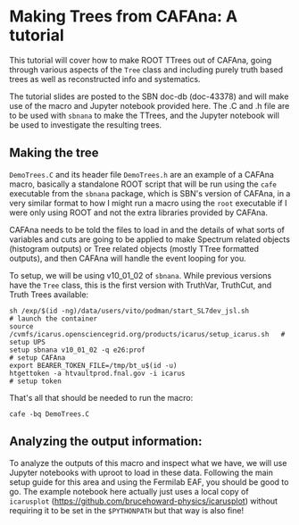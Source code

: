 # Making Trees from CAFAna: A tutorial

This tutorial will cover how to make ROOT TTrees out of CAFAna, going through various aspects of the `Tree` class and including purely truth based trees as well as reconstructed info and systematics.

The tutorial slides are posted to the SBN doc-db (doc-43378) and will make use of the macro and Jupyter notebook provided here. The .C and .h file are to be used with `sbnana` to make the TTrees, and the Jupyter notebook will be used to investigate the resulting trees.

## Making the tree

`DemoTrees.C` and its header file `DemoTrees.h` are an example of a CAFAna macro, basically a standalone ROOT script that will be run using the `cafe` executable from the `sbnana` package, which is SBN's version of CAFAna, in a very similar format to how I might run a macro using the `root` executable if I were only using ROOT and not the extra libraries provided by CAFAna.

CAFAna needs to be told the files to load in and the details of what sorts of variables and cuts are going to be applied to make Spectrum related objects (histogram outputs) or Tree related objects (mostly TTree formatted outputs), and then CAFAna will handle the event looping for you.

To setup, we will be using v10_01_02 of `sbnana`. While previous versions have the `Tree` class, this is the first version with TruthVar, TruthCut, and Truth Trees available:
```
sh /exp/$(id -ng)/data/users/vito/podman/start_SL7dev_jsl.sh               # launch the container
source /cvmfs/icarus.opensciencegrid.org/products/icarus/setup_icarus.sh   # setup UPS
setup sbnana v10_01_02 -q e26:prof                                         # setup CAFAna
export BEARER_TOKEN_FILE=/tmp/bt_u$(id -u)
htgettoken -a htvaultprod.fnal.gov -i icarus                               # setup token
```
That's all that should be needed to run the macro:
```
cafe -bq DemoTrees.C
```

## Analyzing the output information:

To analyze the outputs of this macro and inspect what we have, we will use Jupyter notebooks with uproot to load in these data. Following the main setup guide for this area and using the Fermilab EAF, you should be good to go. The example notebook here actually just uses a local copy of `icarusplot` (https://github.com/brucehoward-physics/icarusplot) without requiring it to be set in the `$PYTHONPATH` but that way is also fine!
